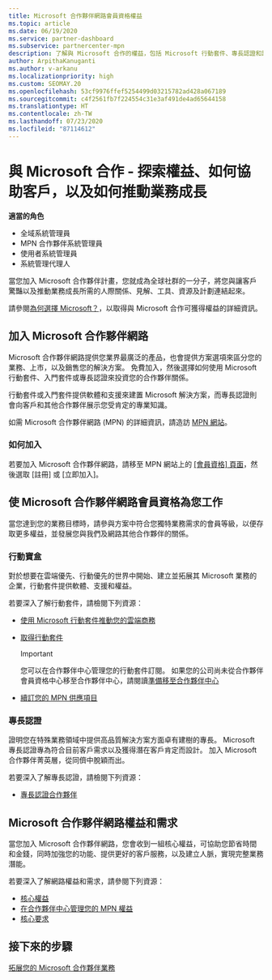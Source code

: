 ```yaml
---
title: Microsoft 合作夥伴網路會員資格權益
ms.topic: article
ms.date: 06/19/2020
ms.service: partner-dashboard
ms.subservice: partnercenter-mpn
description: 了解與 Microsoft 合作的權益，包括 Microsoft 行動套件、專長認證和計畫選項，可讓您的產品上市並銷售您的解決方案。
author: ArpithaKanuganti
ms.author: v-arkanu
ms.localizationpriority: high
ms.custom: SEOMAY.20
ms.openlocfilehash: 53cf9976ffef5254499d03215782ad428a067189
ms.sourcegitcommit: c4f2561fb7f224554c31e3af491de4ad65644158
ms.translationtype: HT
ms.contentlocale: zh-TW
ms.lasthandoff: 07/23/2020
ms.locfileid: "87114612"
---
```

# <a name="partner-with-microsoft---discover-benefits-how-to-help-customers--how-to-drive-business-growth"></a>與 Microsoft 合作 - 探索權益、如何協助客戶，以及如何推動業務成長

**適當的角色**

- 全域系統管理員
- MPN 合作夥伴系統管理員
- 使用者系統管理員
- 系統管理代理人

當您加入 Microsoft 合作夥伴計畫，您就成為全球社群的一分子，將您與讓客戶驚豔以及推動業務成長所需的人際關係、見解、工具、資源及計劃連結起來。

請參閱[為何選擇 Microsoft？](https://partner.microsoft.com/business-opportunities/why-microsoft)，以取得與 Microsoft 合作可獲得權益的詳細資訊。

## <a name="join-the-microsoft-partner-network"></a>加入 Microsoft 合作夥伴網路

Microsoft 合作夥伴網路提供您業界最廣泛的產品，也會提供方案選項來區分您的業務、上市，以及銷售您的解決方案。 免費加入，然後選擇如何使用 Microsoft 行動套件、入門套件或專長認證來投資您的合作夥伴關係。

行動套件或入門套件提供軟體和支援來建置 Microsoft 解決方案，而專長認證則會向客戶和其他合作夥伴展示您受肯定的專業知識。

如需 Microsoft 合作夥伴網路 (MPN) 的詳細資訊，請造訪 [MPN 網站](https://partner.microsoft.com/commercial)。

### <a name="how-to-join"></a>如何加入

若要加入 Microsoft 合作夥伴網路，請移至 MPN 網站上的 [[會員資格] 頁面](https://partner.microsoft.com/membership)，然後選取 [註冊] 或 [立即加入]。

## <a name="make-the-microsoft-partner-network-membership-work-for-you"></a>使 Microsoft 合作夥伴網路會員資格為您工作

當您達到您的業務目標時，請參與方案中符合您獨特業務需求的會員等級，以便存取更多權益，並發展您與我們及網路其他合作夥伴的關係。

### <a name="action-pack"></a>行動寶盒

對於想要在雲端優先、行動優先的世界中開始、建立並拓展其 Microsoft 業務的企業，行動套件提供軟體、支援和權益。

若要深入了解行動套件，請檢閱下列資源：

- [使用 Microsoft 行動套件推動您的雲端商務](https://partner.microsoft.com/membership/action-pack)

- [取得行動套件](mpn-get-action-pack.md)
  
    >[!IMPORTANT]
    >您可以在合作夥伴中心管理您的行動套件訂閱。 如果您的公司尚未從合作夥伴會員資格中心移至合作夥伴中心，請閱讀[準備移至合作夥伴中心](prepare-pmc-pc-migration.md)  

- [續訂您的 MPN 供應項目](renew-mpn-offers.md)

### <a name="competencies"></a>專長認證

證明您在特殊業務領域中提供高品質解決方案方面卓有建樹的專長。 Microsoft 專長認證專為符合目前客戶需求以及獲得潛在客戶肯定而設計。 加入 Microsoft 合作夥伴菁英層，從同儕中脫穎而出。

若要深入了解專長認證，請檢閱下列資源：

- [專長認證合作夥伴](https://partner.microsoft.com/membership/competencies)

## <a name="microsoft-partner-network-benefits-and-requirements"></a>Microsoft 合作夥伴網路權益和需求

當您加入 Microsoft 合作夥伴網路，您會收到一組核心權益，可協助您節省時間和金錢，同時加強您的功能、提供更好的客戶服務，以及建立人脈，實現完整業務潛能。

若要深入了解網路權益和需求，請參閱下列資源：

- [核心權益](https://partner.microsoft.com/membership/core-benefits#simple-tab-content-1)
- [在合作夥伴中心管理您的 MPN 權益](manage-your-partner-network-benefits.md)
- [核心要求](https://partner.microsoft.com/membership/core-benefits#simple-tab-content-2)

## <a name="next-steps"></a>接下來的步驟

[拓展您的 Microsoft 合作夥伴業務](grow-your-business.md)
